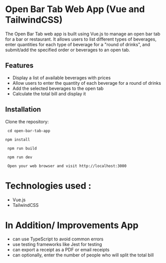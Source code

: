 # Open Bar Tab Web App (Vue and TailwindCSS)

The Open Bar Tab web app is built using Vue.js to manage an open bar tab for a bar or restaurant. It allows users to list different types of beverages, enter quantities for each type of beverage for a "round of drinks", and submit/add the specified order or beverages to an open tab.

## Features
- Display a list of available beverages with prices
- Allow users to enter the quantity of each beverage for a round of drinks
- Add the selected beverages to the open tab
- Calculate the total bill and display it

  
## Installation
 Clone the repository:
```
 cd open-bar-tab-app
```
```
npm install
```

```
 npm run build
```

```
 npm run dev
```
```
 Open your web browser and visit http://localhost:3000
```

# Technologies used :

- Vue.js
- TailwindCSS

# In Addition/ Improvements App
- can use TypeScript to avoid common errors
- use testing frameworks like Jest for testing
- can export a receipt as a PDF or email receipts
- can optionally, enter the number of people who will split the total bill
